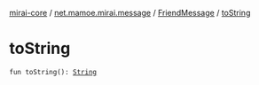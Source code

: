 [mirai-core](../../index.md) / [net.mamoe.mirai.message](../index.md) / [FriendMessage](index.md) / [toString](./to-string.md)

# toString

`fun toString(): `[`String`](https://kotlinlang.org/api/latest/jvm/stdlib/kotlin/-string/index.html)